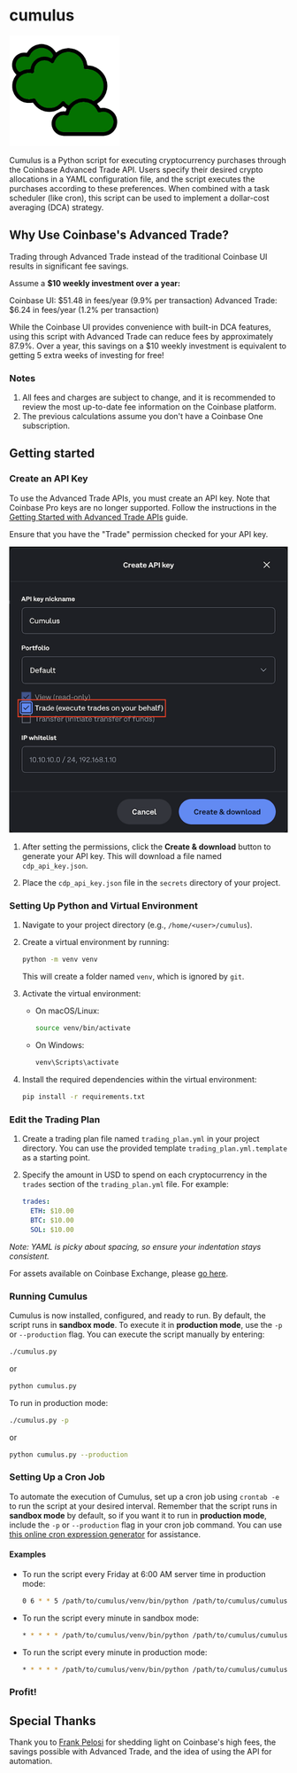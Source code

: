 # cumulus

<img src="cloud.png" alt="Cumulus cloud" width="200"/>

Cumulus is a Python script for executing cryptocurrency purchases through the Coinbase Advanced Trade API. Users specify their desired crypto allocations in a YAML configuration file, and the script executes the purchases according to these preferences. When combined with a task scheduler (like cron), this script can be used to implement a dollar-cost averaging (DCA) strategy.

## Why Use Coinbase's Advanced Trade?

Trading through Advanced Trade instead of the traditional Coinbase UI results in significant fee savings.

Assume a **$10 weekly investment over a year:**

Coinbase UI: $51.48 in fees/year (9.9% per transaction)
Advanced Trade: $6.24 in fees/year (1.2% per transaction)

While the Coinbase UI provides convenience with built-in DCA features, using this script with Advanced Trade can reduce fees by approximately 87.9%. Over a year, this savings on a $10 weekly investment is equivalent to getting 5 extra weeks of investing for free!

### Notes

1. All fees and charges are subject to change, and it is recommended to review the most up-to-date fee information on the Coinbase platform.
2. The previous calculations assume you don't have a Coinbase One subscription.

## Getting started

### Create an API Key

To use the Advanced Trade APIs, you must create an API key. Note that Coinbase Pro keys are no longer supported. Follow the instructions in the [Getting Started with Advanced Trade APIs](https://docs.cdp.coinbase.com/advanced-trade/docs/getting-started) guide.

Ensure that you have the "Trade" permission checked for your API key.

![API permissions](trade_permission.png)

1. After setting the permissions, click the **Create & download** button to generate your API key. This will download a file named `cdp_api_key.json`.

2. Place the `cdp_api_key.json` file in the `secrets` directory of your project.

### Setting Up Python and Virtual Environment

1. Navigate to your project directory (e.g., `/home/<user>/cumulus`).
2. Create a virtual environment by running:

   ```bash
   python -m venv venv
   ```

   This will create a folder named `venv`, which is ignored by `git`.

3. Activate the virtual environment:
   - On macOS/Linux:

     ```bash
     source venv/bin/activate
     ```

   - On Windows:

     ```bash
     venv\Scripts\activate
     ```

4. Install the required dependencies within the virtual environment:

   ```bash
   pip install -r requirements.txt
   ```

### Edit the Trading Plan

1. Create a trading plan file named `trading_plan.yml` in your project directory. You can use the provided template `trading_plan.yml.template` as a starting point.
2. Specify the amount in USD to spend on each cryptocurrency in the `trades` section of the `trading_plan.yml` file. For example:

   ```yaml
   trades:
     ETH: $10.00
     BTC: $10.00
     SOL: $10.00 
   ```

*Note: YAML is picky about spacing, so ensure your indentation stays consistent.*

For assets available on Coinbase Exchange, please [go here](https://exchange.coinbase.com/markets).

### Running Cumulus

Cumulus is now installed, configured, and ready to run. By default, the script runs in **sandbox mode**. To execute it in **production mode**, use the `-p` or `--production` flag. You can execute the script manually by entering:

```bash
./cumulus.py
```

or

```bash
python cumulus.py
```

To run in production mode:

```bash
./cumulus.py -p
```

or

```bash
python cumulus.py --production
```

### Setting Up a Cron Job

To automate the execution of Cumulus, set up a cron job using `crontab -e` to run the script at your desired interval. Remember that the script runs in **sandbox mode** by default, so if you want it to run in **production mode**, include the `-p` or `--production` flag in your cron job command. You can use [this online cron expression generator](https://crontab.cronhub.io) for assistance.

#### Examples

- To run the script every Friday at 6:00 AM server time in production mode:

  ```bash
  0 6 * * 5 /path/to/cumulus/venv/bin/python /path/to/cumulus/cumulus.py -p
  ```

- To run the script every minute in sandbox mode:

  ```bash
  * * * * * /path/to/cumulus/venv/bin/python /path/to/cumulus/cumulus.py
  ```

- To run the script every minute in production mode:

  ```bash
  * * * * * /path/to/cumulus/venv/bin/python /path/to/cumulus/cumulus.py -p
  ```

### Profit!

## Special Thanks

Thank you to [Frank Pelosi](https://fpelosi.com/) for shedding light on Coinbase's high fees, the savings possible with Advanced Trade, and the idea of using the API for automation.
